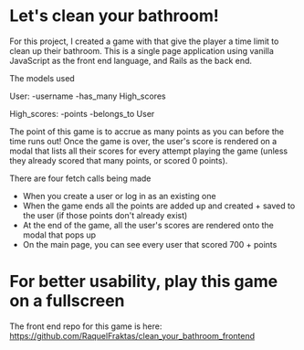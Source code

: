 # Let's clean your bathroom! 

For this project, I created a game with that give the player a time limit to clean up their bathroom. This is a single page application using vanilla JavaScript as the front end language, and Rails as the back end. 


The models used 

User:
-username
-has_many High_scores

High_scores:
-points
-belongs_to User

The point of this game is to accrue as many points as you can before the time runs out! Once the game is over, the user's score is rendered on a modal that lists all their scores for every attempt playing the game (unless they already scored that many points, or scored 0 points).

There are four fetch calls being made
* When you create a user or log in as an existing one
* When the game ends all the points are added up and created + saved to the user (if those points don't already exist)
* At the end of the game, all the user's scores are rendered onto the modal that pops up
* On the main page, you can see every user that scored 700 + points


# For better usability, play this game on a fullscreen 


The front end repo for this game is here:
https://github.com/RaquelFraktas/clean_your_bathroom_frontend